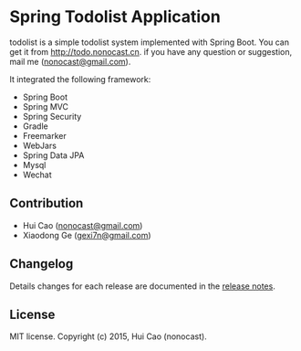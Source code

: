 Spring Todolist Application
===========================
todolist is a simple todolist system implemented with Spring Boot.
You can get it from http://todo.nonocast.cn.
if you have any question or suggestion, mail me (nonocast@gmail.com).

It integrated the following framework:
- Spring Boot
- Spring MVC
- Spring Security
- Gradle
- Freemarker
- WebJars
- Spring Data JPA
- Mysql
- Wechat

## Contribution
- Hui Cao (nonocast@gmail.com)
- Xiaodong Ge (gexi7n@gmail.com)

## Changelog
Details changes for each release are documented in the [release notes](https://github.com/nonocast/todolist/blob/master/CHANGELOG.txt).

## License
MIT license. Copyright (c) 2015, Hui Cao (nonocast).

